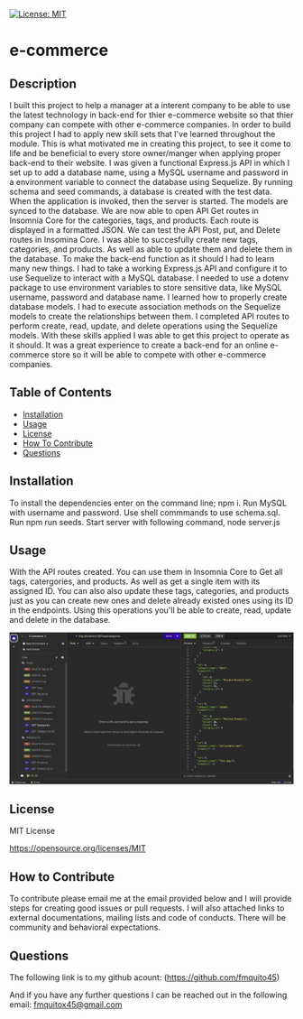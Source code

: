 [![License: MIT](https://img.shields.io/badge/License-MIT-yellow.svg)](https://opensource.org/licenses/MIT)

# e-commerce

## Description

I built this project to help a manager at a interent company to be able to use the latest technology in back-end for thier e-commerce website so that thier company can compete with other e-commerce companies. In order to build this project I had to apply new skill sets that I've learned throughout the module. This is what motivated me in creating this project, to see it come to life and be beneficial to every store owner/manger when applying proper back-end to their website. I was given a functional Express.js API in which I set up to add a database name, using a MySQL username and password in a environment variable to connect the database using Sequelize. By running schema and seed commands, a database is created with the test data. When the application is invoked, then the server is started. The models are synced to the database. We are now able to open API Get routes in Insomnia Core for the categories, tags, and products. Each route is displayed in a formatted JSON. We can test the API Post, put, and Delete routes in Insomina Core. I was able to succesfully create new tags, categories, and products. As well as able to update them and delete them in the database. To make the back-end function as it should I had to learn many new things. I had to take a working Express.js API and configure it to use Sequelize to interact with a MySQL database. I needed to use a dotenv package to use environment variables to store sensitive data, like MySQL username, password and database name. I learned how to properly create database models. I had to execute association methods on the Sequelize models to create the relationships between them. I completed API routes to perform create, read, update, and delete operations using the Sequelize models. With these skills applied I was able to get this project to operate as it should. It was a great experience to create a back-end for an online e-commerce store so it will be able to compete with other e-commerce companies. 


## Table of Contents

- [Installation](#installation)
- [Usage](#usage)
- [License](#license)
- [How To Contribute](#how-to-contribute)
- [Questions](#questions)

## Installation

To install the dependencies enter on the command line; npm i.
Run MySQL with username and password.
Use shell commmands to use schema.sql.
Run npm run seeds.
Start server with following command, node server.js


## Usage

With the API routes created. You can use them in Insomnia Core to Get all tags, catergories, and products. As well as get a single item with its assigned ID. You can also also update these tags,  categories, and products just as you can create new ones and delete already existed ones using its ID in the endpoints. Using this operations you'll be able to create, read, update and delete in the database. 

![alt text](./assets/images/Screenshot%202023-10-15%20at%2012.08.31%20AM.png)


## License

MIT License

https://opensource.org/licenses/MIT

## How to Contribute

To contribute please email me at the email provided below and I will provide steps for creating good issues or pull requests. I will also attached links to external documentations, mailing lists and code of conducts. There will be community and behavioral expectations.

## Questions

The following link is to my github acount:
(https://github.com/fmquito45)

And if you have any further questions I can be reached out in the following email:
fmquitox45@gmail.com